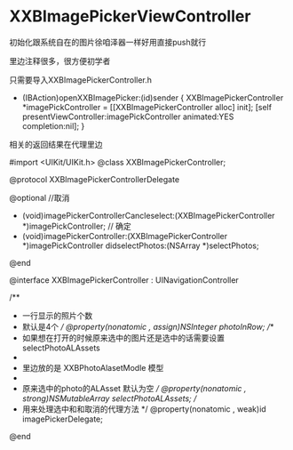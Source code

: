 # XXBImagePickerViewController
初始化跟系统自在的图片徐咱泽器一样好用直接push就行


里边注释很多，很方便初学者


只需要导入XXBImagePickerController.h

- (IBAction)openXXBImagePicker:(id)sender {
    XXBImagePickerController  *imagePickController = [[XXBImagePickerController alloc] init];
    [self presentViewController:imagePickController animated:YES completion:nil];
}

相关的返回结果在代理里边

#import <UIKit/UIKit.h>
@class XXBImagePickerController;

@protocol XXBImagePickerControllerDelegate <NSObject>

@optional
//取消
- (void)imagePickerControllerCancleselect:(XXBImagePickerController *)imagePickController;
// 确定
- (void)imagePickerController:(XXBImagePickerController *)imagePickController didselectPhotos:(NSArray *)selectPhotos;

@end

@interface XXBImagePickerController : UINavigationController


/**
 *  一行显示的照片个数
 *  默认是4个
 */
@property(nonatomic , assign)NSInteger photoInRow;
/**
 *  如果想在打开的时候原来选中的图片还是选中的话需要设置 selectPhotoALAssets
 *
 *  里边放的是 XXBPhotoAlasetModle 模型
 *
 *  原来选中的photo的ALAsset 默认为空
 */
@property(nonatomic , strong)NSMutableArray *selectPhotoALAssets;
/**
 *  用来处理选中和和取消的代理方法
 */
@property(nonatomic , weak)id<XXBImagePickerControllerDelegate> imagePickerDelegate;

@end
